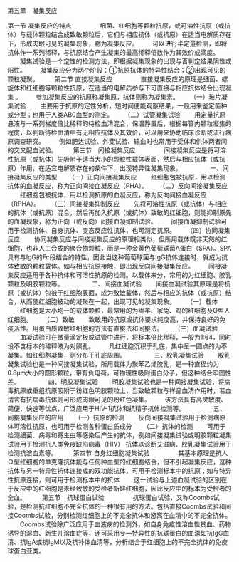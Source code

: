 第五章　凝集反应

第一节 凝集反应的特点
　　
　　细菌、红细胞等颗粒抗原，或可溶性抗原（或抗体）与载体颗粒结合成致敏颗粒后，它们与相应抗体（或抗原）在适当电解质存在下，形成肉眼可见的凝集现象，称为凝集反应。 
　　可以进行半定量检测，即将抗体作一系列稀释，与抗原结合产生凝集的最高稀释倍数作为其效价或滴度。 
　　凝集试验是一个定性的检测方法，即根据凝集现象的出现与否判定结果阴性或阳性。
　　凝集反应分为两个阶段：①抗原抗体的特异性结合；②出现可见的颗粒凝聚。 
　　
第二节 直接凝集反应
　　
　　直接凝集反应的原理是细菌、螺旋体和红细胞等颗粒性抗原，在适当的电解质参与下可直接与相应抗体结合出现凝集 。
　　参加凝集反应的抗原称凝集原，抗体则称为凝集素。 
　　（一）玻片凝集试验
　　主要用于抗原的定性分析，短时间便能观察结果，一般用来鉴定菌种或分型；也用于人类AB0血型的测定。 
　　（二）试管凝集试验
　　用定量抗原悬液与一系列梯度倍比稀释的待检血清混合，保温静置后，根据每管内颗粒凝集的程度，以判断待检血清中有无相应抗体及其效价，可以用来协助临床诊断或流行病原调查研究。
　　例如肥达试验、外斐试验、输血时也常用于受体和供体两者间的交叉配血试验。 
　　
第三节　间接凝集反应
　　
　　间接凝集反应是将可溶性抗原（或抗体）先吸附于适当大小的颗粒性载体表面，然后与相应抗体（或抗原）作用，在适宜电解质存在的条件下，出现特异性凝集现象。 
　　
　　一、间接凝集反应的类型
　　（一）正向间接凝集反应
　　红细胞包被抗原，用以检测抗体的血凝反应，称为正向间接血凝反应（PHA）。 
　　（二）反向间接凝集反应
　　红细胞包被抗体，用以检测抗原的血凝反应，称为反向间接血凝反应（RPHA）。
　　（三）间接凝集抑制反应 
　　先将可溶性抗原（或抗体）与相应的抗体（或抗原）混合，然后再加入抗原（或抗体）致敏的红细胞，则能抑制原先的血凝现象，称为正向（或反向）间接血凝抑制试验。 
　　间接血凝抑制试验可用于检测抗体、自身抗体、变态反应性抗体，也可测定抗原。 
　　（四）协同凝集反应 
　　协同凝集反应与间接凝集反应的原理相类似，但所用载体既非天然的红细胞，也非人工合成的聚合物颗粒，而是一种金黄色葡萄球菌A蛋白（SPA）。SPA具有与IgG的Fc段结合的特性，因此当这种葡萄球菌与IgG抗体连接时，就成为抗体致敏的颗粒载体。如与相应抗原接触，即出现反向间接凝集反应。
　　间接凝集反应适用于各种抗体和可溶性抗原的检测。以载体来分，常用的为红细胞、胶乳颗粒及明胶颗粒等。 
　　
　　二、间接血凝试验
　　间接血凝试验其原理是将抗原（或抗体）包被于红细胞表面，成为致敏载体，然后与相应的抗体（或抗原）结合，从而使红细胞被动的凝聚在一起，出现可见的凝集现象。 
　　（一）载体 
　　红细胞是大小均一的载体颗粒，最常用的为绵羊、家兔、鸡的红细胞及O型人红细胞。 
　　（二）致敏 
　　致敏用的抗原或抗体要求纯度高，并保持良好的免疫活性。用蛋白质致敏红细胞的方法有直接法和间接法。 
　　（三）血凝试验 
　　血凝试验可在微量滴定板或试管中进行，将标本倍比稀释，一般为1:64，同时设不含标本的稀释液为对照孔。
　　凡红细胞沉积于孔底，集中呈一圆点的为不凝集。如红细胞凝集，则分布于孔底周围。
　　
　　三、胶乳凝集试验 
　　胶乳凝集试验也是一种间接凝集试验，所用载体为聚苯乙烯胶乳，是一种直径约为0.8μm大小的圆形颗粒，带有负电荷，可物理性吸附蛋白分子，但这种结合牢固性差。
　　
　　四、明胶凝集试验
　　明胶凝集试验也是一种间接凝集试验，将病毒抗原或重组抗原吸附于粉红色明胶颗粒上，当致敏颗粒与样品血清作用时，若血清含有抗病毒抗体则可形成肉眼可见的粉红色凝集。
　　该方法具有高灵敏度、简便、快速等优点，广泛应用于HIV-1抗体和抗精子抗体检测等。 
　　
　　五、间接凝集反应的应用
　　（一）抗原的检测 
　　反向间接凝集试验用于检测病原体可溶性抗原，也可用于检测各种蛋白质成分 
　　（二）抗体的检测 
　　可用于检测细菌、病毒和寄生虫等感染后产生的抗体，例如间接凝集试验或明胶颗粒凝集试验用于检测抗人类免疫缺陷病毒（HIV） 抗体以诊断艾滋病、胶乳凝集试验用于检测抗溶血素等。 
　　
第四节 自身红细胞凝集试验
　　
　　其基本原理是抗人Ｏ型红细胞的单克隆抗体能与任何种血型的红细胞结合，但不引起凝集反应，这种抗体与另一特异性抗体连接成的双功能抗体，可用于检测标本中的抗原；如与特异性抗原连接，则可用于检测标本中的抗体
　　这一试验与上述血凝试验的区别在于反应中的红细胞是未经致敏的受检者新鲜红细胞，因此反应中的标本为受检者的全血。 
　　
第五节　抗球蛋白试验
　　
　　抗球蛋白试验，又称Coombs试验，是检测抗红细胞不完全抗体的一种很有用的方法。包括直接Coombs试验和间接Coombs试验，分别检测红细胞上的不完全抗体和游离在血清中的不完全抗体。 
　　Coombs试验除广泛应用于血液病的检测外，如自身免疫性溶血性贫血、药物诱导的溶血、新生儿溶血症等，还可采用专一特异性的抗球蛋白的血清如抗IgG血清、抗IgA或抗IgM以及抗补体血清等，分析结合于红细胞上的不完全抗体的免疫球蛋白亚类。

